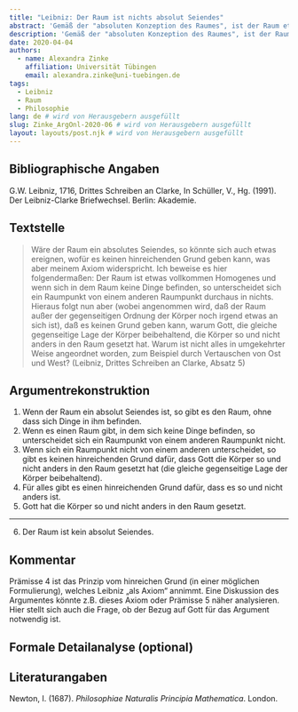 ```yaml
---
title: "Leibniz: Der Raum ist nichts absolut Seiendes"
abstract: 'Gemäß der "absoluten Konzeption des Raumes", ist der Raum etwas unabhängig Existierendes, eine Substanz, ein "Behälter" der Dinge, welcher von diesen nicht verändert wird. Diese Vorstellung wird gewöhnlich Newton zugeschrieben. Leibniz vertritt hingegen eine "relationale Konzeption des Raumes", in welcher der Raum nicht unabhängig von den Dingen existiert. Wir rekonstruieren ein Argument von Leibniz gegen die absolute Konzeption des Raumes.'
description: 'Gemäß der "absoluten Konzeption des Raumes", ist der Raum etwas unabhängig Existierendes, eine Substanz, ein "Behälter" der Dinge, welcher von diesen nicht verändert wird. Diese Vorstellung wird gewöhnlich Newton zugeschrieben. Leibniz vertritt hingegen eine "relationale Konzeption des Raumes", in welcher der Raum nicht unabhängig von den Dingen existiert. Wir rekonstruieren ein Argument von Leibniz gegen die absolute Konzeption des Raumes.'
date: 2020-04-04
authors:
  - name: Alexandra Zinke
    affiliation: Universität Tübingen
    email: alexandra.zinke@uni-tuebingen.de
tags:
  - Leibniz
  - Raum
  - Philosophie
lang: de # wird von Herausgebern ausgefüllt
slug: Zinke_ArgOnl-2020-06 # wird von Herausgebern ausgefüllt
layout: layouts/post.njk # wird von Herausgebern ausgefüllt
---
```


## Bibliographische Angaben

<!--Bibliographische Angaben zur analysierten Textstelle, falls möglich mit Weblinks-->

G.W. Leibniz, 1716, Drittes Schreiben an Clarke, In Schüller, V., Hg. (1991). Der Leibniz-Clarke Briefwechsel. Berlin: Akademie.

## Textstelle

<!--Die Textstelle in der Originalsprache und/oder in deutscher Übersetzung. Bitte beachten Sie die Urheberrechte. Tipp: Wenn Sie eine lange, urherebrechtlich geschützte Textstelle zitieren, so können Sie die Sätze nummerieren -- "[1] ... [2] ... [3] ..." -- und im Folgenden auf die einzelnen Sätze explizit verweisen, sodass deutlich wird, dass das Zitat als Beleg der hier vorgestellten Rekonstruktion dient und die Nutzung des urheberrechtlich geschützten Textes in ihrem Umfang durch den besonderen Zweck gerechtfertigt ist.-->

> Wäre der Raum ein absolutes Seiendes, so könnte sich auch etwas ereignen, wofür es keinen hinreichenden Grund geben kann, was aber meinem Axiom widerspricht. Ich beweise es hier folgendermaßen: Der Raum ist etwas vollkommen Homogenes und wenn sich in dem Raum keine Dinge befinden, so unterscheidet sich ein Raumpunkt von einem anderen Raumpunkt durchaus in nichts. Hieraus folgt nun aber (wobei angenommen wird, daß der Raum außer der gegenseitigen Ordnung der Körper noch irgend etwas an sich ist), daß es keinen Grund geben kann, warum Gott, die gleiche gegenseitige Lage der Körper beibehaltend, die Körper so und nicht anders in den Raum gesetzt hat. Warum ist nicht alles in umgekehrter Weise angeordnet worden, zum Beispiel durch Vertauschen von Ost und West?
> (Leibniz, Drittes Schreiben an Clarke, Absatz 5)

## Argumentrekonstruktion

<!--Das Argument wird natürlichsprachlich und in Standardform rekonstruiert. Mehrere alternative Rekonstruktionen des Arguments sind zulässig, sofern diese aufeinander bezogen sind.-->

1. Wenn der Raum ein absolut Seiendes ist, so gibt es den Raum, ohne dass sich Dinge in ihm befinden.
2. Wenn es einen Raum gibt, in dem sich keine Dinge befinden, so unterscheidet sich ein Raumpunkt von einem anderen Raumpunkt nicht.
3. Wenn sich ein Raumpunkt nicht von einem anderen unterscheidet, so gibt es keinen hinreichenden Grund dafür, dass Gott die Körper so und nicht anders in den Raum gesetzt hat (die gleiche gegenseitige Lage der Körper beibehaltend).
4. Für alles gibt es einen hinreichenden Grund dafür, dass es so und nicht anders ist.
5. Gott hat die Körper so und nicht anders in den Raum gesetzt.

---

6. Der Raum ist kein absolut Seiendes.

## Kommentar

<!--In den Kommentar zur Argumentrekonstruktion gehört zum Beispiel die Einbettung des Arguments in ein Thema oder einen philosophiehistorischen Kontext oder der Hinweis auf problematische Annahmen im Argument, aber keine von der Rekonstruktion losgelöste Beurteilung oder Stellungnahme.-->

Prämisse 4 ist das Prinzip vom hinreichen Grund (in einer möglichen Formulierung), welches Leibniz „als Axiom“ annimmt. Eine Diskussion des Argumentes könnte z.B. dieses Axiom oder Prämisse 5 näher analysieren. Hier stellt sich auch die Frage, ob der Bezug auf Gott für das Argument notwendig ist.

## Formale Detailanalyse (optional)

<!--Das Argument oder einzelne (etwa besonders undurchsichtige) Teilschritte können hier formalisiert dargestellt werden.-->

## Literaturangaben

<!--Die für die Rekonstruktion verwendete Literatur kann hier angegeben werden.-->

Newton, I. (1687). _Philosophiae Naturalis Principia Mathematica_. London.

